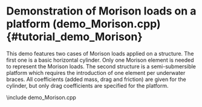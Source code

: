 Demonstration of Morison loads on a platform (demo_Morison.cpp) {#tutorial_demo_Morison}
=========================================================================

This demo features two cases of Morison loads applied on a structure. The first one is a basic horizontal cylinder.
Only one Morison element is needed to represent the Morison loads. The second structure is a semi-submersible platform
which requires the introduction of one element per underwater braces. All coefficients (added mass, drag and friction)
are given for the cylinder, but only drag coefficients are specified for the platform.

\include demo_Morison.cpp
